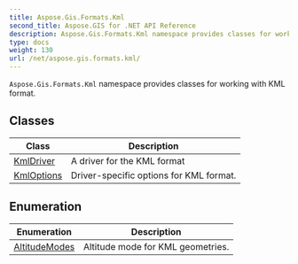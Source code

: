 ```yaml
---
title: Aspose.Gis.Formats.Kml
second_title: Aspose.GIS for .NET API Reference
description: Aspose.Gis.Formats.Kml namespace provides classes for working with KML format
type: docs
weight: 130
url: /net/aspose.gis.formats.kml/
---
```

`Aspose.Gis.Formats.Kml` namespace provides classes for working with KML format.

## Classes

| Class | Description |
| --- | --- |
| [KmlDriver](./kmldriver/) | A driver for the KML format |
| [KmlOptions](./kmloptions/) | Driver-specific options for KML format. |
## Enumeration

| Enumeration | Description |
| --- | --- |
| [AltitudeModes](./altitudemodes/) | Altitude mode for KML geometries. |


